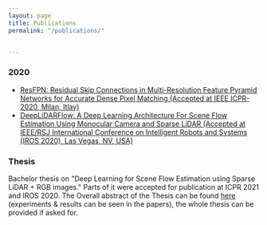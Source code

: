 ```yaml
---
layout: page
title: Publications
permalink: "/publications/"


---
```

### 2020

- [ResFPN: Residual Skip Connections in Multi-Resolution Feature Pyramid Networks for Accurate Dense Pixel Matching (Accepted at IEEE ICPR-2020, Milan, Itlay)](https://arxiv.org/abs/2006.12235)
- [DeepLiDARFlow: A Deep Learning Architecture For Scene Flow Estimation Using Monocular Camera and Sparse LiDAR (Accepted at IEEE/RSJ International Conference on Intelligent Robots and Systems (IROS 2020), Las Vegas, NV, USA)](#)

### Thesis

Bachelor thesis on "Deep Learning for Scene Flow Estimation using Sparse LiDAR + RGB images." Parts of it were accepted for publication at ICPR 2021 and IROS 2020. The Overall abstract of the Thesis can be found [here](https://drive.google.com/file/d/1vIKs2YXGGWKKpbggl4vKl7d3lCUhjqXM/view?usp=sharing) (experiments & results can be seen in the papers), the whole thesis can be provided if asked for.  
